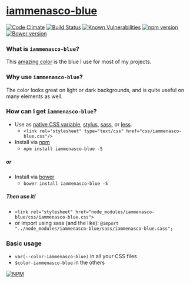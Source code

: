 # [iammenasco-blue](https://iammenasco.github.io/iammenasco-blue/)
[![Code Climate](https://codeclimate.com/github/iammenasco/iammenasco-blue/badges/gpa.svg)](https://codeclimate.com/github/iammenasco/iammenasco-blue)
[![Build Status](https://travis-ci.org/iammenasco/iammenasco-blue.svg?branch=master)](https://travis-ci.org/iammenasco/iammenasco-blue)
[![Known Vulnerabilities](https://snyk.io/test/github/iammenasco/iammenasco-blue/badge.svg)](https://snyk.io/test/github/iammenasco/iammenasco-blue)
[![npm version](https://badge.fury.io/js/iammenasco-blue.svg)](https://badge.fury.io/js/iammenasco-blue)
[![Bower version](https://badge.fury.io/bo/iammenasco-blue.svg)](https://badge.fury.io/bo/iammenasco-blue)


### What is `iammenasco-blue`?
This [amazing color](http://www.color-hex.com/color/368dda) is the blue I use for most of my projects.

### Why use `iammenasco-blue`?
The color looks great on light or dark backgrounds, and is quite useful on many elements as well.

### How can I get `iammenasco-blue`?
* Use as [native CSS variable](https://developer.mozilla.org/en-US/docs/Web/CSS/Using_CSS_variables), [stylus](http://stylus-lang.com/docs/variables.html), [sass](http://sass-lang.com/guide#topic-2), or [less](http://lesscss.org/3.x/features/#variables-feature).
  * `<link rel="stylesheet" type="text/css" href="css/iammenasco-blue.css"/>`
* Install via [npm](https://www.npmjs.com/package/iammenasco-blue)
  * `npm install iammenasco-blue -S`

##### or
* Install via [bower](https://bower.io)
  * `bower install iammenasco-blue -S`

##### Then use it!
  * `<link rel="stylesheet" href="node_modules/iammenasco-blue/css/iammenasco-blue.css">`
  * or import using sass (and the like): `@import "../node_modules/iammenasco-blue/sass/iammenasco-blue.sass";`

### Basic usage
  * `var(--color-iammenasco-blue)` in all your CSS files
  * `$color-iammenasco-blue` in the others

[![NPM](https://nodei.co/npm/iammenasco-blue.png?downloads=true&stars=true)](https://nodei.co/npm/iammenasco-blue/)
